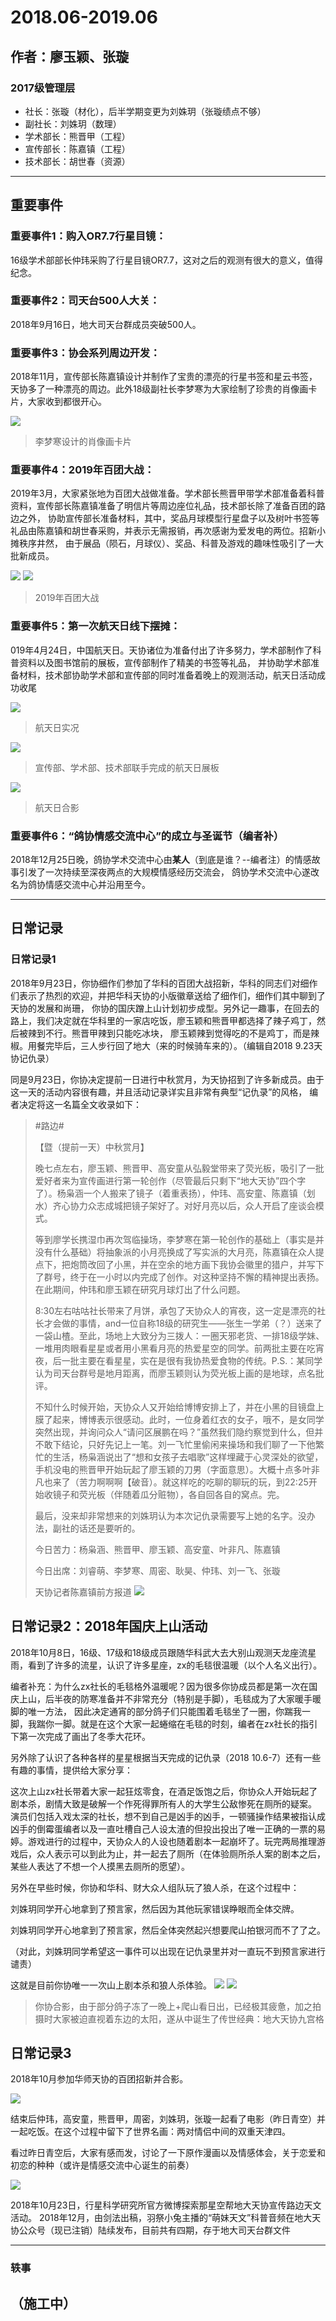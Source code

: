# 2018.06-2019.06

## 作者：廖玉颖、张璇

### 2017级管理层
- 社长：张璇（材化），后半学期变更为刘姝玥（张璇绩点不够）
- 副社长：刘姝玥（数理）
- 学术部长：熊晋甲（工程）
- 宣传部长：陈嘉镇（工程）
- 技术部长：胡世春（资源）


---
## 重要事件

### 重要事件1：购入OR7.7行星目镜：
16级学术部部长仲玮采购了行星目镜OR7.7，这对之后的观测有很大的意义，值得纪念。

### 重要事件2：司天台500人大关：
2018年9月16日，地大司天台群成员突破500人。

### 重要事件3：协会系列周边开发：
2018年11月，宣传部长陈嘉镇设计并制作了宝贵的漂亮的行星书签和星云书签，天协多了一种漂亮的周边。此外18级副社长李梦寒为大家绘制了珍贵的肖像画卡片，大家收到都很开心。

![](./Images/C5P1.jpg)

> 李梦寒设计的肖像画卡片

### 重要事件4：2019年百团大战：
2019年3月，大家紧张地为百团大战做准备。学术部长熊晋甲带学术部准备着科普资料，宣传部长陈嘉镇准备了明信片等周边座位礼品，技术部长除了准备百团的路边之外，
协助宣传部长准备材料，其中，奖品月球模型行星盘子以及树叶书签等礼品由陈嘉镇和胡世春采购，并表示无需报销，再次感谢为爱发电的两位。招新小摊秩序井然，
由于展品（陨石，月球仪）、奖品、科普及游戏的趣味性吸引了一大批新成员。

![](./Images/C5P2.jpg)
![](./Images/C5P3.jpg)

> 2019年百团大战

### 重要事件5：第一次航天日线下摆摊：
019年4月24日，中国航天日。天协诸位为准备付出了许多努力，学术部制作了科普资料以及图书馆前的展板，宣传部制作了精美的书签等礼品，
并协助学术部准备材料，技术部协助学术部和宣传部的同时准备着晚上的观测活动，航天日活动成功收尾

![](./Images/C5P4.jpg)

> 航天日实况

![](./Images/C5P5.jpg)

> 宣传部、学术部、技术部联手完成的航天日展板

![](./Images/C5P6.jpg)

> 航天日合影


### 重要事件6：“鸽协情感交流中心”的成立与圣诞节（编者补）
2018年12月25日晚，鸽协学术交流中心由**某人**（到底是谁？--编者注）的情感故事引发了一次持续至深夜两点的大规模情感经历交流会，
鸽协学术交流中心遂改名为鸽协情感交流中心并沿用至今。

---
## 日常记录
### 日常记录1
2018年9月23日，你协细作们参加了华科的百团大战招新，华科的同志们对细作们表示了热烈的欢迎，并把华科天协的小版徽章送给了细作们，细作们其中聊到了天协的发展和尚珊，
你协的国庆蹭上山计划初步成型。另外记一趣事，在回去的路上，我们决定就在华科里的一家店吃饭，廖玉颖和熊晋甲都选择了辣子鸡丁，然后被辣到不行。熊晋甲辣到只能吃冰块，
廖玉颖辣到觉得吃的不是鸡丁，而是辣椒。用餐完毕后，三人步行回了地大（来的时候骑车来的）。（编辑自2018 9.23天协记仇录）

同是9月23日，你协决定提前一日进行中秋赏月，为天协招到了许多新成员。由于这一天的活动内容很有趣，并且活动记录详实且非常有典型“记仇录”的风格，
编者决定将这一名篇全文收录如下：
> #路边#
> 
>【暨（提前一天）中秋赏月】
> 
>晚七点左右，廖玉颖、熊晋甲、高安童从弘毅堂带来了荧光板，吸引了一批爱好者来为宣传画进行第一轮创作（尽管最后只剩下“地大天协”四个字了）。杨枭涵一个人搬来了镜子（着重表扬），仲玮、高安童、陈嘉镇（划水）齐心协力众志成城把镜子架好了。对好月亮以后，众人开启了座谈会模式。
>
>等到廖学长携湿巾再次驾临操场，李梦寒在第一轮创作的基础上（事实是并没有什么基础）将抽象派的小月亮换成了写实派的大月亮，陈嘉镇在众人提点下，把炮筒改回了小黑，并在空余的地方画下我协会徽里的猎户，并写下了群号，终于在一小时以内完成了创作。对这种坚持不懈的精神提出表扬。在此期间，仲玮和廖玉颖在研究月球灯出了什么问题。
>
>8:30左右咕咕社长带来了月饼，承包了天协众人的宵夜，这一定是漂亮的社长才会做的事情，and一位自称18级的研究生——张生一学弟（？）送来了一袋山楂。至此，场地上大致分为三拨人：一圈天邪老货、一排18级学妹、一堆用肉眼看星星或者用小黑看月亮的热爱星空的同学。前两批主要在吃宵夜，后一批主要在看星星，实在是很有我协热爱食物的传统。P.S.：某同学认为司天台群号是地月距离，而廖玉颖则认为荧光板上画的是地球，点名批评。
>
>不知什么时候开始，天协众人又开始给博博安排上了，并在小黑的目镜盘上膜了起来，博博表示很感动。此时，一位身着红衣的女子，哦不，是女同学突然出现，并询问众人“请问区展鹏在吗？”虽然我们隐约察觉到什么，但并不敢下结论，只好先记上一笔。刘一飞忙里偷闲来操场和我们聊了一下他繁忙的生活，杨枭涵说出了“想和女孩子去唱歌”这样埋藏于心灵深处的欲望，手机没电的熊晋甲开始玩起了廖玉颖的刀男（字面意思）。大概十点多叶非凡也来了（苦力啊啊啊【破音）。就这样吃的吃聊的聊玩的玩，到22:25开始收镜子和荧光板（伴随着瓜分赃物），各自回各自的窝点。完。
>
>最后，没来却非常想来的刘姝玥认为本次记仇录需要写上她的名字。没办法，副社的话还是要听的。
> 
>今日苦力：杨枭涵、熊晋甲、廖玉颖、高安童、叶非凡、陈嘉镇
> 
>今日出席：刘睿萌、李梦寒、周密、耿昊、仲玮、刘一飞、张璇
>
>天协记者陈嘉镇前方报道
> ![](./Images/C5P7.jpg)
> 

## 日常记录2：2018年国庆上山活动

2018年10月8日，16级、17级和18级成员跟随华科武大去大别山观测天龙座流星雨，看到了许多的流星，认识了许多星座，zx的毛毯很温暖（以个人名义出行）。

编者补充：为什么zx社长的毛毯格外温暖呢？因为很多你协成员都是第一次在国庆上山，后半夜的防寒准备并不非常充分（特别是手脚），毛毯成为了大家暖手暖脚的唯一方法，
因此决定通宵的部分鸽子们只能围着毛毯坐了一圈，你踹我一脚，我踹你一脚。就是在这个大家一起蜷缩在毛毯的时刻，编者在zx社长的指引下第一次完成了画出了冬季大花环。

另外除了认识了各种各样的星星根据当天完成的记仇录（2018 10.6-7）还有一些有趣的事情，提供给大家分享：

这次上山zx社长带着大家一起狂炫零食，在酒足饭饱之后，你协众人开始玩起了剧本杀，剧情大致是破解一个作死得罪所有人的大学生公敌惨死在厕所的疑案。
演员们包括入戏太深的社长，想不到自己是凶手的凶手，一顿骚操作结果被指认成凶手的倒霉蛋编者以及一直吐槽自己人设太渣的但投出投出了唯一正确的一票的易婷。游戏进行的过程中，天协众人的人设也随着剧本一起崩坏了。玩完两局推理游戏后，众人表示可以到此为止，并一起去了厕所（在体验厕所杀人案的剧本之后，某些人表达了不想一个人摸黑去厕所的愿望）。

另外在早些时候，你协和华科、财大众人组队玩了狼人杀，在这个过程中：

刘姝玥同学开心地拿到了预言家，然后因为其他玩家错误睁眼而全体交牌。

刘姝玥同学开心地拿到了预言家，然后全体突然起兴想要爬山拍银河而不了了之。

（对此，刘姝玥同学希望这一事件可以出现在记仇录里并对一直玩不到预言家进行谴责）

这就是目前你协唯一一次山上剧本杀和狼人杀体验。
![](./Images/C5P8.jpg)
![](./Images/C5P9.jpg)

> 你协合影，由于部分鸽子冻了一晚上+爬山看日出，已经极其疲惫，加之拍摄时大家被迫直视着东边的太阳，遂从中诞生了传世经典：地大天协九宫格
> 
## 日常记录3
2018年10月参加华师天协的百团招新并合影。

![](./Images/C5P10.jpg)

结束后仲玮，高安童，熊晋甲，周密，刘姝玥，张璇一起看了电影（昨日青空）并一起吃饭。在这个过程中留下了世界名画：两对情侣中间的双重天津四。

看过昨日青空后，大家有感而发，讨论了一下原作漫画以及情感体会，关于恋爱和初恋的种种（或许是情感交流中心诞生的前奏）

![](./Images/C5P11.jpg)

2018年10月23日，行星科学研究所官方微博探索那星空帮地大天协宣传路边天文活动。
2018年12月，由剑法出稿，羽祭小兔主播的“萌妹天文”科普音频在地大天协公众号（现已注销）陆续发布，目前共有四期，存于地大司天台群文件

--- 
### 轶事





## （施工中）

